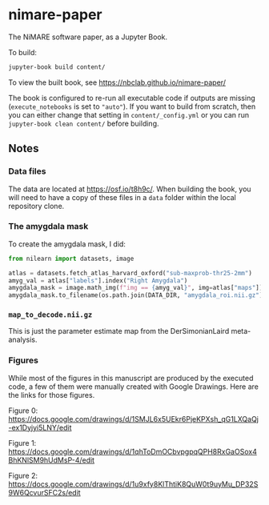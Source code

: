 # nimare-paper
The NiMARE software paper, as a Jupyter Book.

To build:

```bash
jupyter-book build content/
```

To view the built book, see https://nbclab.github.io/nimare-paper/

The book is configured to re-run all executable code if outputs are missing (`execute_notebooks` is set to `"auto"`).
If you want to build from scratch, then you can either change that setting in `content/_config.yml` or you can run `jupyter-book clean content/` before building.

## Notes

### Data files

The data are located at https://osf.io/t8h9c/.
When building the book, you will need to have a copy of these files in a `data` folder within the local repository clone.

### The amygdala mask

To create the amygdala mask, I did:

```python
from nilearn import datasets, image

atlas = datasets.fetch_atlas_harvard_oxford("sub-maxprob-thr25-2mm")
amyg_val = atlas["labels"].index("Right Amygdala")
amygdala_mask = image.math_img(f"img == {amyg_val}", img=atlas["maps"])
amygdala_mask.to_filename(os.path.join(DATA_DIR, "amygdala_roi.nii.gz"))
```

### `map_to_decode.nii.gz`

This is just the parameter estimate map from the DerSimonianLaird meta-analysis.

### Figures

While most of the figures in this manuscript are produced by the executed code, a few of them were manually created with Google Drawings.
Here are the links for those figures.

Figure 0: https://docs.google.com/drawings/d/1SMJL6x5UEkr6PjeKPXsh_qG1LXQaQj-ex1Dyjyi5LNY/edit

Figure 1: https://docs.google.com/drawings/d/1qhToDmOCbvpgpqQPH8RxGaOSox4BhKNlSM9hUdMsP-4/edit

Figure 2: https://docs.google.com/drawings/d/1u9xfy8KlThtiK8QuW0t9uyMu_DP32S9W6QcvurSFC2s/edit
